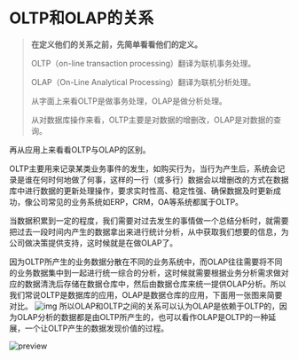 # OLTP和OLAP的关系

> **在定义他们的关系之前，先简单看看他们的定义。**
>
> OLTP（on-line transaction processing）翻译为联机事务处理。
>
> OLAP（On-Line Analytical Processing）翻译为联机分析处理。
>
> 从字面上来看OLTP是做事务处理，OLAP是做分析处理。
>
> 从对数据库操作来看，OLTP主要是对数据的增删改，OLAP是对数据的查询。

再从应用上来看看OLTP与OLAP的区别。

OLTP主要用来记录某类业务事件的发生，如购买行为，当行为产生后，系统会记录是谁在何时何地做了何事，这样的一行（或多行）数据会以增删改的方式在数据库中进行数据的更新处理操作，要求实时性高、稳定性强、确保数据及时更新成功，像公司常见的业务系统如ERP，CRM，OA等系统都属于OLTP。

当数据积累到一定的程度，我们需要对过去发生的事情做一个总结分析时，就需要把过去一段时间内产生的数据拿出来进行统计分析，从中获取我们想要的信息，为公司做决策提供支持，这时候就是在做OLAP了。

因为OLTP所产生的业务数据分散在不同的业务系统中，而OLAP往往需要将不同的业务数据集中到一起进行统一综合的分析，这时候就需要根据业务分析需求做对应的数据清洗后存储在数据仓库中，然后由数据仓库来统一提供OLAP分析。所以我们常说OLTP是数据库的应用，OLAP是数据仓库的应用，下面用一张图来简要对比。
![img](https://pic4.zhimg.com/80/v2-e7a716b0a66831d791e4aa976a1ff891_1440w.jpg?source=1940ef5c)
所以OLAP和OLTP之间的关系可以认为OLAP是依赖于OLTP的，因为OLAP分析的数据都是由OLTP所产生的，也可以看作OLAP是OLTP的一种延展，一个让OLTP产生的数据发现价值的过程。



![preview](https://pic1.zhimg.com/v2-47557053cff252c3b1088205d0738d0e_r.jpg?source=1940ef5c)